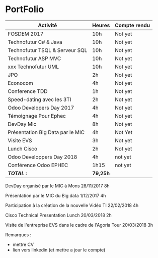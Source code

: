 # PortFolio


| Activité  	|  Heures	|  Compte rendu 	| 
|---	|---	|---	|
|  FOSDEM 	2017 |  10h 	|  Not yet	|
|  Technofutur C# & Java	| 10h  	|  Not yet 	| 
|  Technofutur TSQL	& Serveur SQL |  10h 	|   Not yet	|
|  Technofutur ASP MVC 	|   10h	|   Not yet	|
| xxx Technofutur UML | 10h | Not yet | 
| JPO	|  2h 	|   Not yet	|
| Econocom	|  4h 	|  Not yet	|
| Conference TDD | 1h | Not yet |
| Speed-dating avec les 3TI |  2h | Not yet |
| Odoo Developers Day 2017 | 4h | Not yet |
| Témoignage Pour Ephec | 4h | Not yet| 
| DevDay Mic | 8h | Not yet | 
| Présentation Big Data par le MIC | 4h | Not Yet|
| Visite EVS | 3h | Not yet | 
| Lunch Cisco | 2h | Not yet | 
| Odoo Developpers Day 2018 | 4h | not yet |
| Conférence Odoo EPHEC | 1h15 | not yet | 
| **_TOTAL_ :** | **79,25h**||

DevDay organisé par le MIC à Mons 28/11/2017 8h

Présentation par le MIC du Big data 1/12/2017 4h

Participation à la création de la nouvelle Vidéo TI 22/02/2018 4h

Cisco Technical Presentation Lunch 20/03/2018 2h

Visite de l'entreprise EVS dans le cadre de l'Agoria Tour 20/03/2018 3h

Remarques :  
- mettre CV
- lien vers linkedin (et mettre a jour le compte)
